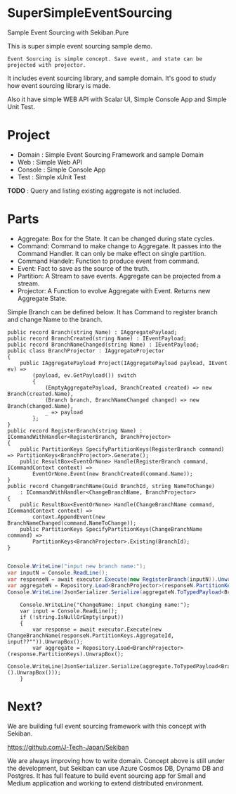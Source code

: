 # SuperSimpleEventSourcing
Sample Event Sourcing with Sekiban.Pure

This is super simple event sourcing sample demo.

```
Event Sourcing is simple concept. Save event, and state can be projected with projector.
```

It includes event sourcing library, and sample domain. It's good to study how event sourcing library is made.

Also it have simple WEB API with Scalar UI, Simple Console App and Simple Unit Test.

# Project

- Domain : Simple Event Sourcing Framework and sample Domain
- Web : Simple Web API
- Console : Simple Console App
- Test : Simple xUnit Test


**TODO** : Query and listing existing aggregate is not included.


# Parts

- Aggregate: Box for the State. It can be changed during state cycles.
- Command: Command to make change to Aggregate. It passes into the Command Handler. It can only be make effect on single partition.
- Command Handelr: Function to produce event from command.
- Event: Fact to save as the source of the truth.
- Partition: A Stream to save events. Aggregate can be projected from a stream.
- Projector: A Function to evolve Aggregate with Event. Returns new Aggregate State.

Simple Branch can be defined below.
It has Command to register branch and change Name to the branch.

```Simple Branch Definition.cs
public record Branch(string Name) : IAggregatePayload;
public record BranchCreated(string Name) : IEventPayload;
public record BranchNameChanged(string Name) : IEventPayload;
public class BranchProjector : IAggregateProjector
{
    public IAggregatePayload Project(IAggregatePayload payload, IEvent ev) =>
        (payload, ev.GetPayload()) switch
        {
            (EmptyAggregatePayload, BranchCreated created) => new Branch(created.Name),
            (Branch branch, BranchNameChanged changed) => new Branch(changed.Name),
            _ => payload
        };
}
public record RegisterBranch(string Name) : ICommandWithHandler<RegisterBranch, BranchProjector>
{
    public PartitionKeys SpecifyPartitionKeys(RegisterBranch command) => PartitionKeys<BranchProjector>.Generate();
    public ResultBox<EventOrNone> Handle(RegisterBranch command, ICommandContext context) =>
        EventOrNone.Event(new BranchCreated(command.Name));
}
public record ChangeBranchName(Guid BranchId, string NameToChange)
    : ICommandWithHandler<ChangeBranchName, BranchProjector>
{
    public ResultBox<EventOrNone> Handle(ChangeBranchName command, ICommandContext context) =>
        context.AppendEvent(new BranchNameChanged(command.NameToChange));
    public PartitionKeys SpecifyPartitionKeys(ChangeBranchName command) =>
        PartitionKeys<BranchProjector>.Existing(BranchId);
}
```


```RegisterBranch.cs

Console.WriteLine("input new branch name:");
var inputN = Console.ReadLine();
var responseN = await executor.Execute(new RegisterBranch(inputN)).UnwrapBox();
var aggregateN = Repository.Load<BranchProjector>(responseN.PartitionKeys).UnwrapBox();
Console.WriteLine(JsonSerializer.Serialize(aggregateN.ToTypedPayload<Branch>().UnwrapBox()));

```

```ChangeBranchName
    Console.WriteLine("ChangeName: input changing name:");
    var input = Console.ReadLine();
    if (!string.IsNullOrEmpty(input))
    {
        var response = await executor.Execute(new ChangeBranchName(responseN.PartitionKeys.AggregateId, input??"")).UnwrapBox();
        var aggregate = Repository.Load<BranchProjector>(response.PartitionKeys).UnwrapBox();
        Console.WriteLine(JsonSerializer.Serialize(aggregate.ToTypedPayload<Branch>().UnwrapBox()));
    }
```

# Next?

We are building full event sourcing framework with this concept with Sekiban.

https://github.com/J-Tech-Japan/Sekiban

We are always improving how to write domain. Concept above is still under the development, but Sekiban can use Azure Cosmos DB, Dynamo DB and Postgres. It has full feature to build event sourcing app for Small and Medium application and working to extend distributed environment.
